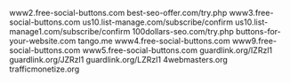 www2.free-social-buttons.com
best-seo-offer.com/try.php
www3.free-social-buttons.com
us10.list-manage.com/subscribe/confirm
us10.list-manage1.com/subscribe/confirm
100dollars-seo.com/try.php
buttons-for-your-website.com
tango.me
www4.free-social-buttons.com
www9.free-social-buttons.com
www5.free-social-buttons.com
guardlink.org/IZRzl1
guardlink.org/JZRzl1
guardlink.org/LZRzl1
4webmasters.org
trafficmonetize.org

